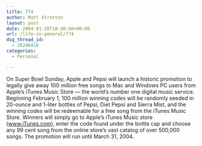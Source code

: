 ```yaml
---
title: 774
author: Matt Stratton
layout: post
date: 2004-01-28T18:40:00+00:00
url: /life-in-general/774
dsq_thread_id:
  - 28248410
categories:
  - Personal

---
```

On Super Bowl Sunday, Apple and Pepsi will launch a historic promotion to legally give away 100 million free songs to Mac and Windows PC users from Apple&#8217;s iTunes Music Store &#8212; the world&#8217;s number one digital music service. Beginning February 1, 100 million winning codes will be randomly seeded in 20-ounce and 1-liter bottles of Pepsi, Diet Pepsi and Sierra Mist, and the winning codes will be redeemable for a free song from the iTunes Music Store. Winners will simply go to Apple&#8217;s iTunes Music store (<a href="http://www.iTunes.com" target="_blank">www.iTunes.com</a>), enter the code found under the bottle cap and choose any 99 cent song from the online store&#8217;s vast catalog of over 500,000 songs. The promotion will run until March 31, 2004.